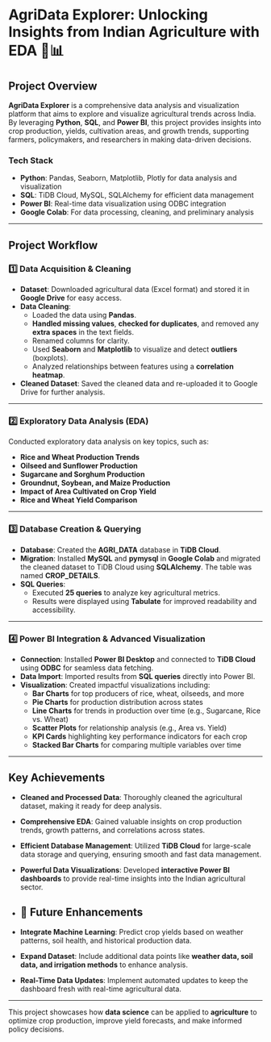 # **AgriData Explorer: Unlocking Insights from Indian Agriculture with EDA** 🌾📊

## **Project Overview**  
**AgriData Explorer** is a comprehensive data analysis and visualization platform that aims to explore and visualize agricultural trends across India. By leveraging **Python**, **SQL**, and **Power BI**, this project provides insights into crop production, yields, cultivation areas, and growth trends, supporting farmers, policymakers, and researchers in making data-driven decisions.

### **Tech Stack**  
- **Python**: Pandas, Seaborn, Matplotlib, Plotly for data analysis and visualization  
- **SQL**: TiDB Cloud, MySQL, SQLAlchemy for efficient data management  
- **Power BI**: Real-time data visualization using ODBC integration  
- **Google Colab**: For data processing, cleaning, and preliminary analysis

---

## **Project Workflow**  

### **1️⃣ Data Acquisition & Cleaning**  
- **Dataset**: Downloaded agricultural data (Excel format) and stored it in **Google Drive** for easy access.  
- **Data Cleaning**:  
  - Loaded the data using **Pandas**.  
  - **Handled missing values**, **checked for duplicates**, and removed any **extra spaces** in the text fields.  
  - Renamed columns for clarity.  
  - Used **Seaborn** and **Matplotlib** to visualize and detect **outliers** (boxplots).  
  - Analyzed relationships between features using a **correlation heatmap**.  
- **Cleaned Dataset**: Saved the cleaned data and re-uploaded it to Google Drive for further analysis.  

---

### **2️⃣ Exploratory Data Analysis (EDA)**  
Conducted exploratory data analysis on key topics, such as:  
- **Rice and Wheat Production Trends**  
- **Oilseed and Sunflower Production**  
- **Sugarcane and Sorghum Production**  
- **Groundnut, Soybean, and Maize Production**  
- **Impact of Area Cultivated on Crop Yield**  
- **Rice and Wheat Yield Comparison**  

---

### **3️⃣ Database Creation & Querying**  
- **Database**: Created the **AGRI_DATA** database in **TiDB Cloud**.  
- **Migration**: Installed **MySQL** and **pymysql** in **Google Colab** and migrated the cleaned dataset to TiDB Cloud using **SQLAlchemy**. The table was named **CROP_DETAILS**.  
- **SQL Queries**:  
  - Executed **25 queries** to analyze key agricultural metrics.  
  - Results were displayed using **Tabulate** for improved readability and accessibility.  

---

### **4️⃣ Power BI Integration & Advanced Visualization**  
- **Connection**: Installed **Power BI Desktop** and connected to **TiDB Cloud** using **ODBC** for seamless data fetching.  
- **Data Import**: Imported results from **SQL queries** directly into Power BI.  
- **Visualization**: Created impactful visualizations including:  
  - **Bar Charts** for top producers of rice, wheat, oilseeds, and more  
  - **Pie Charts** for production distribution across states  
  - **Line Charts** for trends in production over time (e.g., Sugarcane, Rice vs. Wheat)  
  - **Scatter Plots** for relationship analysis (e.g., Area vs. Yield)  
  - **KPI Cards** highlighting key performance indicators for each crop  
  - **Stacked Bar Charts** for comparing multiple variables over time  

---

## **Key Achievements**  
- **Cleaned and Processed Data**: Thoroughly cleaned the agricultural dataset, making it ready for deep analysis.  
- **Comprehensive EDA**: Gained valuable insights on crop production trends, growth patterns, and correlations across states.  
- **Efficient Database Management**: Utilized **TiDB Cloud** for large-scale data storage and querying, ensuring smooth and fast data management.  
- **Powerful Data Visualizations**: Developed **interactive Power BI dashboards** to provide real-time insights into the Indian agricultural sector.

- ## **🔮 Future Enhancements**  
- **Integrate Machine Learning**: Predict crop yields based on weather patterns, soil health, and historical production data.  
- **Expand Dataset**: Include additional data points like **weather data, soil data, and irrigation methods** to enhance analysis.  
- **Real-Time Data Updates**: Implement automated updates to keep the dashboard fresh with real-time agricultural data.  

---

This project showcases how **data science** can be applied to **agriculture** to optimize crop production, improve yield forecasts, and make informed policy decisions.  
